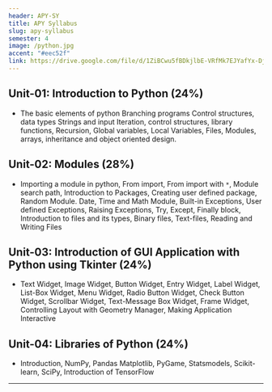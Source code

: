 ```yaml
---
header: APY-SY
title: APY Syllabus
slug: apy-syllabus
semester: 4
image: /python.jpg
accent: "#eec52f"
link: https://drive.google.com/file/d/1ZiBCwu5fBDkjlbE-VRfMk7EJYafYx-Dj/view?usp=sharing
---
```


## Unit-01: Introduction to Python (24%)

- The basic elements of python Branching programs Control structures, data types Strings and input Iteration, control structures, library functions, Recursion, Global variables, Local Variables, Files, Modules, arrays, inheritance and object oriented design.

## Unit-02: Modules (28%)

- Importing a module in python, From import, From import with `*`, Module search path, Introduction to Packages, Creating user defined package, Random Module. Date, Time and Math Module, Built-in Exceptions, User defined Exceptions, Raising Exceptions, Try, Except, Finally block, Introduction to files and its types, Binary files, Text-files, Reading and Writing Files

## Unit-03: Introduction of GUI Application with Python using Tkinter (24%)

- Text Widget, Image Widget, Button Widget, Entry Widget, Label Widget, List-Box Widget, Menu Widget, Radio Button Widget, Check Button Widget, Scrollbar Widget, Text-Message Box Widget, Frame Widget, Controlling Layout with Geometry Manager, Making Application Interactive

## Unit-04: Libraries of Python (24%)

- Introduction, NumPy, Pandas Matplotlib, PyGame, Statsmodels, Scikit-learn, SciPy, Introduction of TensorFlow

---
